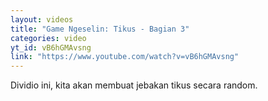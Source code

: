 ```yaml
---
layout: videos
title: "Game Ngeselin: Tikus - Bagian 3"
categories: video
yt_id: vB6hGMAvsng
link: "https://www.youtube.com/watch?v=vB6hGMAvsng"
---
```

Dividio ini, kita akan membuat jebakan tikus secara random.